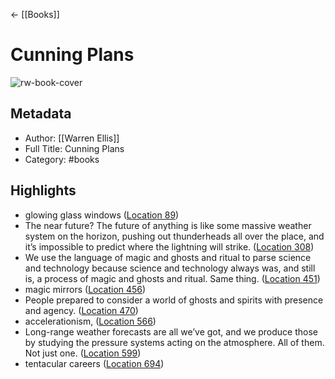 ← [[Books]]


# Cunning Plans
![rw-book-cover](https://images-na.ssl-images-amazon.com/images/I/51feMDM%2BfML._SL200_.jpg)

## Metadata
- Author: [[Warren Ellis]]
- Full Title: Cunning Plans
- Category: #books

## Highlights
- glowing glass windows ([Location 89](https://readwise.io/to_kindle?action=open&asin=B00Z9LFC8U&location=89))
- The near future? The future of anything is like some massive weather system on the horizon, pushing out thunderheads all over the place, and it’s impossible to predict where the lightning will strike. ([Location 308](https://readwise.io/to_kindle?action=open&asin=B00Z9LFC8U&location=308))
- We use the language of magic and ghosts and ritual to parse science and technology because science and technology always was, and still is, a process of magic and ghosts and ritual. Same thing. ([Location 451](https://readwise.io/to_kindle?action=open&asin=B00Z9LFC8U&location=451))
- magic mirrors ([Location 456](https://readwise.io/to_kindle?action=open&asin=B00Z9LFC8U&location=456))
- People prepared to consider a world of ghosts and spirits with presence and agency. ([Location 470](https://readwise.io/to_kindle?action=open&asin=B00Z9LFC8U&location=470))
- accelerationism, ([Location 566](https://readwise.io/to_kindle?action=open&asin=B00Z9LFC8U&location=566))
- Long-range weather forecasts are all we’ve got, and we produce those by studying the pressure systems acting on the atmosphere. All of them. Not just one. ([Location 599](https://readwise.io/to_kindle?action=open&asin=B00Z9LFC8U&location=599))
- tentacular careers ([Location 694](https://readwise.io/to_kindle?action=open&asin=B00Z9LFC8U&location=694))
